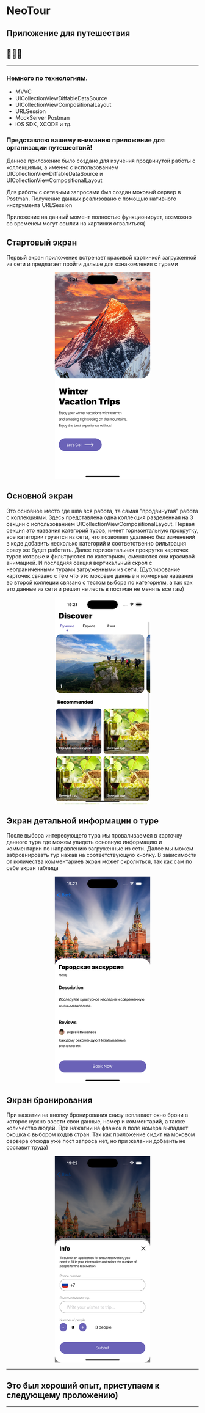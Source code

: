 # NeoTour
## Приложение для путешествия
## 🦦🦦🦦

---

### Немного по технологиям.
- MVVC
- UICollectionViewDiffableDataSource
- UICollectionViewCompositionalLayout
- URLSession
- MockServer Postman
- iOS SDK, XCODE и тд.

### Представляю вашему вниманию приложение для организации путешествий!
Данное приложение было создано для изучения продвинутой работы с коллекциями, а именно с использованием UICollectionViewDiffableDataSource и UICollectionViewCompositionalLayout

Для работы с сетевыми запросами был создан моковый сервер в Postman. Получение данных реализовано с помощью нативного инструмента URLSession

Приложение на данный момент полностью функционирует, возможно со временем могут ссылки на картинки отвалиться( 

## Стартовый экран
Первый экран приложение встречает красивой картинкой загруженной из сети и предлагает пройти дальше для ознакомления с турами
<div align="center">
  <img src="https://github.com/VurdIOS/NeoTour/blob/main/ScreenShotsForREADME/FirstView.png?raw=true" width="250" height="541" alt="Стартовый экран" />
</div>

## Основной экран
Это основное место где шла вся работа, та самая "продвинутая" работа с коллекциями. Здесь представлена одна коллекция разделенная на 3 секции с использованием UICollectionViewCompositionalLayout.
Первая секция это названия категорий туров, имеет горизонтальную прокрутку, все категории грузятся из сети, что позволяет удаленно без изменений в коде добавить несколько категорий и соответственно фильтрация сразу же будет работать.
Далее горизонтальная прокрутка карточек туров которые и фильтруются по категориям, сменяются они красивой анимацией.
И последняя секция вертикальный скрол с неограниченными турами загруженными из сети.
(Дублирование карточек связано с тем что это моковые данные и номерные названия во второй коллеции связано с тестом выбора по категориям, а так как это данные из сети и решил не лесть в постман не менять все там)
<div align="center">
  <img src="https://github.com/VurdIOS/NeoTour/blob/main/ScreenShotsForREADME/mainView.png?raw=true" width="250" height="541" alt="Основной функционал" />
</div>

## Экран детальной информации о туре
После выбора интересующего тура мы проваливаемся в карточку данного тура где можем увидеть основную информацию и комментарии по направлению загруженные из сети. Далее мы можем забровнировать тур нажав на соответствующую кнопку. 
В зависимости от количества комментариев экран может скролиться, так как сам по себе экран таблица
<div align="center">
  <img src="https://github.com/VurdIOS/NeoTour/blob/main/ScreenShotsForREADME/DetailView.png?raw=true" width="250" height="541" alt="Виджет корзины" />
</div>

## Экран бронирования
При нажатии на кнопку бронирования снизу всплавает окно брони в которое нужно ввести свои данные, номер и комментарий, а также количество людей. При нажатии на флажок в поле номера выпадает окошка с выбором кодов стран.
Так как приложение сидит на моковом сервера отсюда уже пост запроса нет, но при желании добавить не составит труда)
<div align="center">
  <img src="https://github.com/VurdIOS/NeoTour/blob/main/ScreenShotsForREADME/OrderView.png?raw=true" width="250" height="541" alt="корзина" />
</div>


---


## Это был хороший опыт, приступаем к следующему проложению)

---

